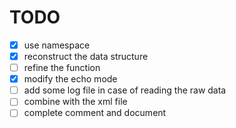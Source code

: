 # TODO
- [x] use namespace
- [x] reconstruct the data structure
- [ ] refine the function
- [x] modify the echo mode
- [ ] add some log file in case of reading the raw data
- [ ] combine with the xml file
- [ ] complete comment and document
